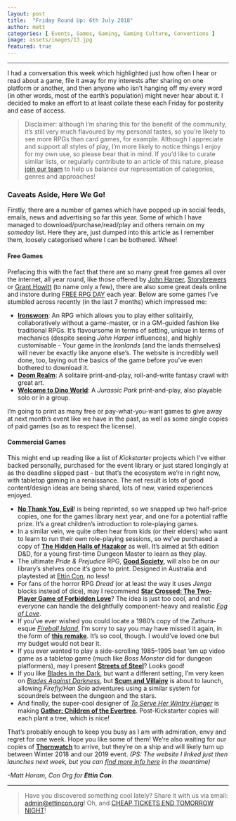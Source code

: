 ```yaml
---
layout: post
title:  "Friday Round Up: 6th July 2018"
author: matt
categories: [ Events, Games, Gaming, Gaming Culture, Conventions ]
image: assets/images/13.jpg
featured: true
---
```


<section name="4c92" class="section section--body section--first"><div class="section-divider"><hr class="section-divider"></div><div class="section-content"><div class="section-inner sectionLayout--insetColumn"><p name="c087" id="c087" class="graf graf--p graf-after--h3">I had a conversation this week which highlighted just how often I hear or read about a game, file it away for my interests after sharing on one platform or another, and then anyone who isn’t hanging off my every word (in other words, most of the earth’s population) might never hear about it. I decided to make an effort to at least collate these each Friday for posterity and ease of access.</p><blockquote name="54a7" id="54a7" class="graf graf--blockquote graf-after--p">Disclaimer: although I’m sharing this for the benefit of the community, it’s still very much flavoured by my personal tastes, so you’re likely to see more RPGs than card games, for example. Although I appreciate and support all styles of play, I’m more likely to notice things I enjoy for my own use, so please bear that in mind. If you’d like to curate similar lists, or regularly contribute to an article of this nature, please <a href="https:/EttinCon.org/volunteer" data-href="https:/EttinCon.org/volunteer" class="markup--anchor markup--blockquote-anchor" target="_blank">join our team</a> to help us balance our representation of categories, genres and approaches!</blockquote><h3 name="2e7d" id="2e7d" class="graf graf--h3 graf-after--blockquote">Caveats Aside, Here We Go!</h3><p name="915c" id="915c" class="graf graf--p graf-after--h3">Firstly, there are a number of games which have popped up in social feeds, emails, news and advertising so far this year. Some of which I have managed to download/purchase/read/play and others remain on my <em class="markup--em markup--p-em">someday </em>list. Here they are, just dumped into this article as I remember them, loosely categorised where I can be bothered. Whee!</p><h4 name="53e4" id="53e4" class="graf graf--h4 graf-after--p">Free Games</h4><p name="461d" id="461d" class="graf graf--p graf-after--h4">Prefacing this with the fact that there are so many great free games all over the internet, all year round, like those offered by <a href="http://www.onesevendesign.com" data-href="http://www.onesevendesign.com" class="markup--anchor markup--p-anchor" rel="noopener" target="_blank">John Harper</a>, <a href="https://storybrewersroleplaying.com/freegames" data-href="https://storybrewersroleplaying.com/freegames" class="markup--anchor markup--p-anchor" rel="noopener" target="_blank">Storybrewers</a> or <a href="http://lookrobot.co.uk/games" data-href="http://lookrobot.co.uk/games" class="markup--anchor markup--p-anchor" rel="noopener" target="_blank">Grant Howitt</a> (to name only a few), there are also some great deals online and instore during <a href="http://www.freerpgday.com" data-href="http://www.freerpgday.com" class="markup--anchor markup--p-anchor" rel="noopener" target="_blank">FREE RPG DAY</a> each year. Below are some games I’ve stumbled across recently (in the last 7 months) which impressed me:</p><ul class="postList"><li name="19d6" id="19d6" class="graf graf--li graf-after--p"><a href="https://www.ironswornrpg.com" data-href="https://www.ironswornrpg.com" class="markup--anchor markup--li-anchor" rel="noopener" target="_blank"><strong class="markup--strong markup--li-strong">Ironsworn</strong></a>: An RPG which allows you to play either solitairily, collaboratively without a game-master, or in a GM-guided fashion like traditional RPGs. It’s flavoursome in terms of setting, unique in terms of mechanics (despite seeing <em class="markup--em markup--li-em">John Harper</em> influences), and highly customisable - Your game in the <em class="markup--em markup--li-em">Ironlands </em>(and the lands themselves) will never be exactly like anyone else’s. The website is incredibly well done, too, laying out the basics of the game before you’ve even bothered to download it.</li><li name="a172" id="a172" class="graf graf--li graf-after--li"><a href="https://greygnome.com/doom-realm" data-href="https://greygnome.com/doom-realm" class="markup--anchor markup--li-anchor" rel="noopener" target="_blank"><strong class="markup--strong markup--li-strong">Doom Realm</strong></a>: A solitaire print-and-play, roll-and-write fantasy crawl with great art.</li><li name="971a" id="971a" class="graf graf--li graf-after--li"><a href="https://www.gencant.com/welcome-to-dino-world" data-href="https://www.gencant.com/welcome-to-dino-world" class="markup--anchor markup--li-anchor" rel="noopener" target="_blank"><strong class="markup--strong markup--li-strong">Welcome to Dino World</strong></a>: A <em class="markup--em markup--li-em">Jurassic Park </em>print-and-play, also playable solo or in a group.</li></ul><p name="a1a8" id="a1a8" class="graf graf--p graf-after--li">I’m going to print as many free or pay-what-you-want games to give away at next month’s event like we have in the past, as well as some single copies of paid games (so as to respect the license).</p><h4 name="96b2" id="96b2" class="graf graf--h4 graf-after--p">Commercial Games</h4><p name="9980" id="9980" class="graf graf--p graf-after--h4">This might end up reading like a list of <em class="markup--em markup--p-em">Kickstarter </em>projects<em class="markup--em markup--p-em"> </em>which I’ve either backed personally, purchased for the event library or just stared longingly at as the deadline slipped past - but that’s the ecosystem we’re in right now, with tabletop gaming in a renaissance. The net result is lots of good content/design ideas are being shared, lots of new, varied experiences enjoyed.</p><ul class="postList"><li name="4323" id="4323" class="graf graf--li graf-after--p"><a href="https://www.nothankyouevil.com" data-href="https://www.nothankyouevil.com" class="markup--anchor markup--li-anchor" rel="noopener" target="_blank"><strong class="markup--strong markup--li-strong">No Thank You, Evil</strong></a>! is being reprinted, so we snapped up two half-price copies, one for the games library next year, and one for a potential raffle prize. It’s a great children’s introduction to role-playing games.</li><li name="a270" id="a270" class="graf graf--li graf-after--li">In a similar vein, we quite often hear from kids (or their elders) who want to learn to run their own role-playing sessions, so we’ve purchased a copy of <a href="https://www.kickstarter.com/projects/1734298920/the-hidden-halls-of-hazakor" data-href="https://www.kickstarter.com/projects/1734298920/the-hidden-halls-of-hazakor" class="markup--anchor markup--li-anchor" rel="noopener" target="_blank"><strong class="markup--strong markup--li-strong">The Hidden Halls of Hazakor</strong></a> as well. It’s aimed at 5th edition D&amp;D, for a young first-time Dungeon Master to learn as they play.</li><li name="cfea" id="cfea" class="graf graf--li graf-after--li">The ultimate <em class="markup--em markup--li-em">Pride &amp; Prejudice</em> RPG, <a href="https://www.kickstarter.com/projects/259750074/good-society-a-jane-austen-roleplaying-game" data-href="https://www.kickstarter.com/projects/259750074/good-society-a-jane-austen-roleplaying-game" class="markup--anchor markup--li-anchor" rel="noopener" target="_blank"><strong class="markup--strong markup--li-strong">Good Society</strong></a>, will also be on our library’s shelves once it’s gone to print. Designed in Australia and playtested at <a href="https://EttinCon.org" data-href="https://EttinCon.org" class="markup--anchor markup--li-anchor" rel="noopener" target="_blank">Ettin Con</a>, no less!</li><li name="16dc" id="16dc" class="graf graf--li graf-after--li">For fans of the horror RPG <em class="markup--em markup--li-em">Dread </em>(or at least the way it uses <em class="markup--em markup--li-em">Jenga </em>blocks instead of dice), may I recommend <a href="https://www.kickstarter.com/projects/bullypulpitgames/star-crossed-the-two-player-game-of-forbidden-love" data-href="https://www.kickstarter.com/projects/bullypulpitgames/star-crossed-the-two-player-game-of-forbidden-love" class="markup--anchor markup--li-anchor" rel="noopener" target="_blank"><strong class="markup--strong markup--li-strong">Star Crossed: The Two-Player Game of Forbidden Love</strong></a>? The idea is just too cool, and not everyone can handle the delightfully component-heavy and realistic <a href="https://www.fogoflove.com" data-href="https://www.fogoflove.com" class="markup--anchor markup--li-anchor" rel="noopener" target="_blank"><em class="markup--em markup--li-em">Fog of Love</em></a>.</li><li name="1675" id="1675" class="graf graf--li graf-after--li">If you’ve ever wished you could locate a 1980’s copy of the Zathura-esque <a href="https://boardgamegeek.com/boardgame/1768/fireball-island" data-href="https://boardgamegeek.com/boardgame/1768/fireball-island" class="markup--anchor markup--li-anchor" rel="noopener" target="_blank"><em class="markup--em markup--li-em">Fireball Island</em></a>, I’m sorry to say you may have missed it again, in the form of <a href="https://www.kickstarter.com/projects/restorationgames/fireball-island-80s-board-game-reignited-and-resto" data-href="https://www.kickstarter.com/projects/restorationgames/fireball-island-80s-board-game-reignited-and-resto" class="markup--anchor markup--li-anchor" rel="noopener" target="_blank"><strong class="markup--strong markup--li-strong">this remake</strong></a>. It’s so cool, though. I would’ve loved one but my budget would not bear it.</li><li name="e54a" id="e54a" class="graf graf--li graf-after--li">If you ever wanted to play a side-scrolling 1985–1995 beat ’em up video game as a tabletop game (much like <em class="markup--em markup--li-em">Boss Monster</em> did for dungeon platformers), may I present <a href="https://www.kickstarter.com/projects/wildpower/streets-of-steel-the-sidescrollin-beatem-up-boardg" data-href="https://www.kickstarter.com/projects/wildpower/streets-of-steel-the-sidescrollin-beatem-up-boardg" class="markup--anchor markup--li-anchor" rel="noopener" target="_blank"><strong class="markup--strong markup--li-strong">Streets of Steel</strong></a>? Looks good!</li><li name="80c4" id="80c4" class="graf graf--li graf-after--li">If you like <a href="https://bladesinthedark.com" data-href="https://bladesinthedark.com" class="markup--anchor markup--li-anchor" rel="noopener" target="_blank">Blades in the Dark</a>, but want a different setting, I’m very keen on <a href="https://twitter.com/mummylaundering/status/983889447669325824" data-href="https://twitter.com/mummylaundering/status/983889447669325824" class="markup--anchor markup--li-anchor" rel="noopener" target="_blank"><em class="markup--em markup--li-em">Blades Against Darkness</em></a>, but <a href="https://www.evilhat.com/home/scum-and-villainy" data-href="https://www.evilhat.com/home/scum-and-villainy" class="markup--anchor markup--li-anchor" rel="noopener" target="_blank"><strong class="markup--strong markup--li-strong">Scum and Villainy</strong></a> is about to launch, allowing <em class="markup--em markup--li-em">Firefly/Han Solo</em> adventures using a similar system for scoundrels between the dungeon and the stars.</li><li name="82b7" id="82b7" class="graf graf--li graf-after--li">And finally, the super-cool designer of <a href="https://cavalrygames.com/shop/to-serve-her-wintry-hunger" data-href="https://cavalrygames.com/shop/to-serve-her-wintry-hunger" class="markup--anchor markup--li-anchor" rel="noopener" target="_blank"><em class="markup--em markup--li-em">To Serve Her Wintry Hunger</em></a> is making <a href="https://www.kickstarter.com/projects/shiftyginger/gather-children-of-the-evertree" data-href="https://www.kickstarter.com/projects/shiftyginger/gather-children-of-the-evertree" class="markup--anchor markup--li-anchor" rel="noopener" target="_blank"><strong class="markup--strong markup--li-strong">Gather: Children of the Evertree</strong></a>. Post-Kickstarter copies will each plant a tree, which is nice!</li></ul><p name="3003" id="3003" class="graf graf--p graf-after--li">That’s probably enough to keep you busy as I am with admiration, envy and regret for one week. Hope you like some of them! We’re also waiting for our copies of <a href="http://www.thornwatch.com" data-href="http://www.thornwatch.com" class="markup--anchor markup--p-anchor" rel="noopener" target="_blank"><strong class="markup--strong markup--p-strong">Thornwatch</strong></a> to arrive, but they’re on a ship and will likely turn up between Winter 2018 and our 2019 event. <em class="markup--em markup--p-em">(PS: The website I linked just then launches next week, but you can </em><a href="https://www.kickstarter.com/projects/loneshark/thornwatch/updates" data-href="https://www.kickstarter.com/projects/loneshark/thornwatch/updates" class="markup--anchor markup--p-anchor" rel="noopener" target="_blank"><em class="markup--em markup--p-em">find more info here</em></a><em class="markup--em markup--p-em"> in the meantime)</em></p><p name="8034" id="8034" class="graf graf--p graf-after--p graf--trailing"><em class="markup--em markup--p-em">-Matt Horam, Con Org for </em><strong class="markup--strong markup--p-strong"><em class="markup--em markup--p-em">Ettin Con</em></strong><em class="markup--em markup--p-em">.</em></p></div></div></section><section name="a4e4" class="section section--body section--last"><div class="section-divider"><hr class="section-divider"></div><div class="section-content"><div class="section-inner sectionLayout--insetColumn"><blockquote name="b256" id="b256" class="graf graf--blockquote graf--leading graf--trailing">Have you discovered something cool lately? Share it with us via email: <a href="mailto:admin@ettincon.org" data-href="mailto:admin@ettincon.org" class="markup--anchor markup--blockquote-anchor" target="_blank">admin@ettincon.org</a>! Oh, and <a href="https://EttinCon.org/#tickets" data-href="https://EttinCon.org/#tickets" class="markup--anchor markup--blockquote-anchor" rel="noopener" target="_blank">CHEAP TICKETS END TOMORROW NIGHT</a>!</blockquote></div></div></section>